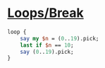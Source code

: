 [1]: https://rosettacode.org/wiki/Loops/Break

# [Loops/Break][1]



```perl
loop {
    say my $n = (0..19).pick;
    last if $n == 10;
    say (0..19).pick;
}
```
